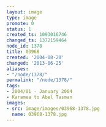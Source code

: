 ```yaml
---
layout: image
type: image
promote: 0
status: 1
created_ts: 1093016746
changed_ts: 1372159464
node_id: 1378
title: 03968
created: '2004-08-20'
changed: '2013-06-25'
aliases:
- "/node/1378/"
permalink: "/node/1378/"
tags:
- 2004/01 - January 2004
- Karamea to Abel Tasman
images:
- src: image/images/03968-1378.jpg
  name: 03968-1378.jpg
---
```


